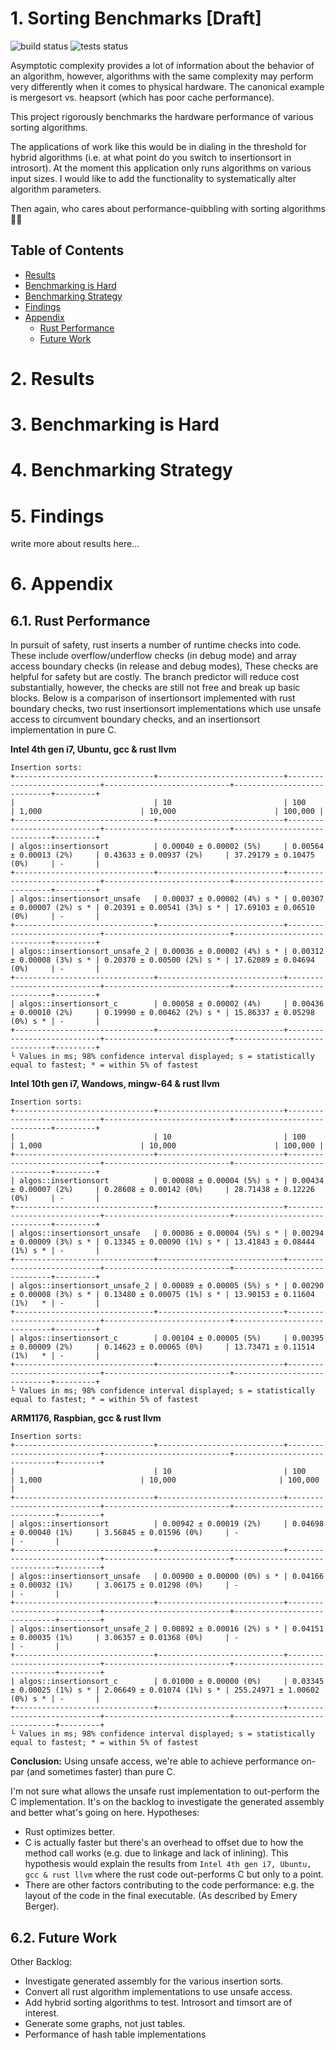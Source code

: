 # 1. Sorting Benchmarks [Draft]

![build status](https://github.com/jeremy-rifkin/Sorting-Benchmarks/workflows/build/badge.svg)
![tests status](https://github.com/jeremy-rifkin/Sorting-Benchmarks/workflows/tests/badge.svg)

Asymptotic complexity provides a lot of information about the behavior of an algorithm, however,
algorithms with the same complexity may perform very differently when it comes to physical hardware.
The canonical example is mergesort vs. heapsort (which has poor cache performance).

This project rigorously benchmarks the hardware performance of various sorting algorithms.

The applications of work like this would be in dialing in the threshold for hybrid algorithms (i.e.
at what point do you switch to insertionsort in introsort). At the moment this application only runs
algorithms on various input sizes. I would like to add the functionality to systematically alter
algorithm parameters.

Then again, who cares about performance-quibbling with sorting algorithms 🤷‍♂️

## Table of Contents
- [Results](#results)
- [Benchmarking is Hard](#benchmarking-is-hard)
- [Benchmarking Strategy](#benchmarking-strategy)
- [Findings](#findings)
- [Appendix](#appendix)
	- [Rust Performance](#rust-performance)
	- [Future Work](#future-work)

# 2. Results

# 3. Benchmarking is Hard

# 4. Benchmarking Strategy

# 5. Findings

write more about results here...

# 6. Appendix

## 6.1. Rust Performance

In pursuit of safety, rust inserts a number of runtime checks into code. These include
overflow/underflow checks (in debug mode) and array access boundary checks (in release and debug
modes), These checks are helpful for safety but are costly. The branch predictor will reduce cost
substantially, however, the checks are still not free and break up basic blocks. Below is a
comparison of insertionsort implemented with rust boundary checks, two rust insertionsort
implementations which use unsafe access to circumvent boundary checks, and an insertionsort
implementation in pure C.

**Intel 4th gen i7, Ubuntu, gcc & rust llvm**
```
Insertion sorts:
+-------------------------------+----------------------------+----------------------------+----------------------------+-----------------------------+---------+
|                               | 10                         | 100                        | 1,000                      | 10,000                      | 100,000 |
+-------------------------------+----------------------------+----------------------------+----------------------------+-----------------------------+---------+
| algos::insertionsort          | 0.00040 ± 0.00002 (5%)     | 0.00564 ± 0.00013 (2%)     | 0.43633 ± 0.00937 (2%)     | 37.29179 ± 0.10475 (0%)     | -       |
+-------------------------------+----------------------------+----------------------------+----------------------------+-----------------------------+---------+
| algos::insertionsort_unsafe   | 0.00037 ± 0.00002 (4%) s * | 0.00307 ± 0.00007 (2%) s * | 0.20391 ± 0.00541 (3%) s * | 17.69103 ± 0.06510 (0%)     | -       |
+-------------------------------+----------------------------+----------------------------+----------------------------+-----------------------------+---------+
| algos::insertionsort_unsafe_2 | 0.00036 ± 0.00002 (4%) s * | 0.00312 ± 0.00008 (3%) s * | 0.20370 ± 0.00500 (2%) s * | 17.62089 ± 0.04694 (0%)     | -       |
+-------------------------------+----------------------------+----------------------------+----------------------------+-----------------------------+---------+
| algos::insertionsort_c        | 0.00058 ± 0.00002 (4%)     | 0.00436 ± 0.00010 (2%)     | 0.19990 ± 0.00462 (2%) s * | 15.86337 ± 0.05298 (0%) s * | -       |
+-------------------------------+----------------------------+----------------------------+----------------------------+-----------------------------+---------+
└ Values in ms; 98% confidence interval displayed; s = statistically equal to fastest; * = within 5% of fastest
```

**Intel 10th gen i7, Wandows, mingw-64 & rust llvm**
```
Insertion sorts:
+-------------------------------+----------------------------+----------------------------+----------------------------+-----------------------------+---------+
|                               | 10                         | 100                        | 1,000                      | 10,000                      | 100,000 |
+-------------------------------+----------------------------+----------------------------+----------------------------+-----------------------------+---------+
| algos::insertionsort          | 0.00088 ± 0.00004 (5%) s * | 0.00434 ± 0.00007 (2%)     | 0.28608 ± 0.00142 (0%)     | 28.71438 ± 0.12226 (0%)     | -       |
+-------------------------------+----------------------------+----------------------------+----------------------------+-----------------------------+---------+
| algos::insertionsort_unsafe   | 0.00086 ± 0.00004 (5%) s * | 0.00294 ± 0.00009 (3%) s * | 0.13345 ± 0.00090 (1%) s * | 13.41843 ± 0.08444 (1%) s * | -       |
+-------------------------------+----------------------------+----------------------------+----------------------------+-----------------------------+---------+
| algos::insertionsort_unsafe_2 | 0.00089 ± 0.00005 (5%) s * | 0.00290 ± 0.00008 (3%) s * | 0.13480 ± 0.00075 (1%) s * | 13.90153 ± 0.11604 (1%)   * | -       |
+-------------------------------+----------------------------+----------------------------+----------------------------+-----------------------------+---------+
| algos::insertionsort_c        | 0.00104 ± 0.00005 (5%)     | 0.00395 ± 0.00009 (2%)     | 0.14623 ± 0.00065 (0%)     | 13.73471 ± 0.11514 (1%)   * | -       |
+-------------------------------+----------------------------+----------------------------+----------------------------+-----------------------------+---------+
└ Values in ms; 98% confidence interval displayed; s = statistically equal to fastest; * = within 5% of fastest
```

**ARM1176, Raspbian, gcc & rust llvm**
```
Insertion sorts:
+-------------------------------+----------------------------+----------------------------+----------------------------+------------------------------+---------+
|                               | 10                         | 100                        | 1,000                      | 10,000                       | 100,000 |
+-------------------------------+----------------------------+----------------------------+----------------------------+------------------------------+---------+
| algos::insertionsort          | 0.00942 ± 0.00019 (2%)     | 0.04698 ± 0.00040 (1%)     | 3.56845 ± 0.01596 (0%)     | -                            | -       |
+-------------------------------+----------------------------+----------------------------+----------------------------+------------------------------+---------+
| algos::insertionsort_unsafe   | 0.00900 ± 0.00000 (0%) s * | 0.04166 ± 0.00032 (1%)     | 3.06175 ± 0.01298 (0%)     | -                            | -       |
+-------------------------------+----------------------------+----------------------------+----------------------------+------------------------------+---------+
| algos::insertionsort_unsafe_2 | 0.00892 ± 0.00016 (2%) s * | 0.04151 ± 0.00035 (1%)     | 3.06357 ± 0.01368 (0%)     | -                            | -       |
+-------------------------------+----------------------------+----------------------------+----------------------------+------------------------------+---------+
| algos::insertionsort_c        | 0.01000 ± 0.00000 (0%)     | 0.03345 ± 0.00025 (1%) s * | 2.06649 ± 0.01074 (1%) s * | 255.24971 ± 1.00602 (0%) s * | -       |
+-------------------------------+----------------------------+----------------------------+----------------------------+------------------------------+---------+
└ Values in ms; 98% confidence interval displayed; s = statistically equal to fastest; * = within 5% of fastest
```

**Conclusion:** Using unsafe access, we're able to achieve performance on-par (and sometimes faster)
than pure C.

I'm not sure what allows the unsafe rust implementation to out-perform the C implementation. It's on
the backlog to investigate the generated assembly and better what's going on here. Hypotheses:
- Rust optimizes better.
- C is actually faster but there's an overhead to offset due to how the method call works (e.g. due
  to linkage and lack of inlining). This hypothesis would explain the results from `Intel 4th gen
  i7, Ubuntu, gcc & rust llvm` where the rust code out-performs C but only to a point.
- There are other factors contributing to the code performance: e.g. the layout of the code in the
  final executable. (As described by Emery Berger).

## 6.2. Future Work

Other Backlog:
- Investigate generated assembly for the various insertion sorts.
- Convert all rust algorithm implementations to use unsafe access.
- Add hybrid sorting algorithms to test. Introsort and timsort are of interest.
- Generate some graphs, not just tables.
- Performance of hash table implementations
